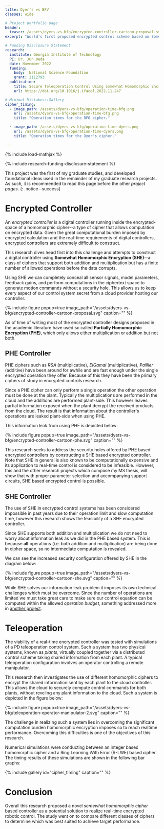 ```yaml
---
title: Dyer's vs BFV
classes: wide

# Project portfolio page
header:
  teaser: /assets/dyers-vs-bfg/encrypted-controller-cartoon-proposal.svg
excerpt: "World's first proposed encrypted control scheme based on Somewhat Homomorphic Ciphers. Allowing for complete concealment of controller operation."

# Funding Disclosure Statement
research:
  institute: Georgia Institute of Technology
  PI: Dr. Jun Ueda
  date: November 2022
  funding:
    body:  National Science Foundation
    grant: 2112793
  publication:
    title: Secure Teleoperation Control Using Somewhat Homomorphic Encryption
    url: https://doi.org/10.1016/j.ifacol.2022.11.247

# Minimal-Mistakes::Gallery
cipher_timing:
  - image_path: /assets/dyers-vs-bfg/operation-time-bfg.png
    url: /assets/dyers-vs-bfg/operation-time-bfg.png
    title: "Operation times for the BFG cipher."

  - image_path: /assets/dyers-vs-bfg/operation-time-dyers.png
    url: /assets/dyers-vs-bfg/operation-time-dyers.png
    title: "Operation times for the Dyer's cipher."

---
```


{% include load-mathjax %}


$\newcommand{\coloneqqf}{\mathrel{\vcenter{:}}=}$

{% include research-funding-disclosure-statement %}

This project was the first of my graduate studies, and developed foundational ideas used in the remainder of my graduate research projects. As such, it is recommended to read this page before the other *project pages*. 
{: .notice--success}



<!-- \\[
    u[k] = \Phi \xi[k] + \Psi \sigma[k] \coloneqqf f^{\text{SHE}}\left( \Phi, \xi[k], \Psi, \sigma[k]  \right)
\\] -->

# Encrypted Controller
An *encrypted controller* is a digital controller running inside the encrypted-space of a homomorphic cipher--a type of cipher that allows computation on encrypted data.
Given the great computational burden imposed by encrypted calculation and the real-time requirements of digital controllers, encrypted controllers are extremely difficult to construct.

This research dives head first into this challenge and attempts to construct a digital controller using **Somewhat Homomorphic Encryption (SHE)**--a class of ciphers that support both addition and multiplication but has a finite number of allowed operations before the data corrupts.

Using SHE we can completely conceal all sensor signals, model parameters, feedback gains, and perform computations in the ciphertext space to generate motion commands without a security hole.
This allows us to keep every aspect of our control system secret from a cloud provider hosting our controller.

{% include figure 
    popup=true 
    image_path="/assets/dyers-vs-bfg/encrypted-controller-cartoon-proposal.svg"
    caption="" %}

As of time of writing most of the encrypted controller designs proposed in the academic literature have used so called **Partially Homomorphic Encryption (PHE)**, which only allows either multiplication or addition but not both.

## PHE Controller
PHE ciphers such as *RSA* (multiplicative), *ElGamal* (multiplicative), *Paillier* (additive) have been around for awhile and are fast enough under the single encrypted operation they offer.
Because of this they have been the primary ciphers of study in encrypted controls research.

Since a PHE cipher can only perform a single operation the other operation must be done at the plant.
Typically the multiplications are performed in the cloud and the additions are performed plant-side.
This however leaves partial information exposed when the plant decrypt the received products from the cloud.
The result is that information about the controller's operations are leaked plant-side when using PHE.

This information leak from using PHE is depicted below:

{% include figure 
    popup=true 
    image_path="/assets/dyers-vs-bfg/encrypted-controller-cartoon-phe.svg"
    caption="" %}

This research seeks to address the security holes offered by PHE based encrypted controllers by constructing a SHE based encrypted controller.
Note that SHE in general is also known to be computationally expensive and its application to real-time control is considered to be infeasible. 
However, this and the other research projects which compose my MS thesis, will show that with proper parameter selection and accompanying support circuits, SHE based encrypted control is possible.

## SHE Controller
The use of SHE in encrypted control systems has been considered impossible in past years due to their operation limit and slow computation time, however this research shows the feasibility of a SHE encrypted controller.

Since SHE supports both addition and multiplication we do not need to worry about information leak as we did in the PHE based system.
This is because **all** operations (i.e. both addition and multiplication) are being done in cipher space, so no intermediate computation is revealed.

We can see the increased security configuration offered by SHE in the diagram below:

{% include figure 
    popup=true 
    image_path="/assets/dyers-vs-bfg/encrypted-controller-cartoon-she.svg"
    caption="" %}

While SHE solves our information leak problem it imposes its own technical challenges which must be overcome.
Since the number of operations are limited we must take great care to make sure our control equation can be computed within the allowed *operation budget*, something addressed more in [another project](/projects/rewrite-rules.md).

# Teleoperation
The viability of a real-time encrypted controller was tested with simulations of a PD teleoperation control system.
Such a system has two physical systems, known as *plants*, virtually coupled together via a distributed control scheme taking shared information from each plant.
A typical teleoperation configuration involves an operator controlling a remote manipulator.

This research then investigates the use of different homomorphic ciphers to encrypt the shared information sent by each plant to the cloud controller.
This allows the cloud to securely compute control commands for both plants, without reveling any plant information to the cloud.
Such a system is depicted in the figure below:

{% include figure 
    popup=true 
    image_path="/assets/dyers-vs-bfg/teleoperation-operator-manipulator-2.svg"
    caption="" %}


The challenge in realizing such a system lies in overcoming the significant computation burden homomorphic encryption imposes so to reach realtime performance.
Overcoming this difficulties is one of the objectives of this research.

Numerical simulations were conducting between an integer based homomorphic cipher and a Ring Learning With Error (R-LWE) based cipher.
The timing results of these simulations are shown in the following bar graphs:

{% include gallery 
    id="cipher_timing"
    caption="" %}

# Conclusion
Overall this research proposed a novel *somewhat homomorphic cipher* based controller as a potential solution to realize real-time encrypted robotic control.
The study went on to compare different classes of ciphers to determine which was best suited to achieve target performance.